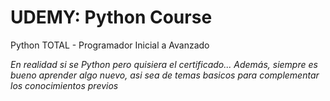 # UDEMY: Python Course
Python TOTAL - Programador Inicial a Avanzado


_En realidad si se Python pero quisiera el certificado... Además, siempre es bueno aprender algo nuevo, asi sea de temas basicos para complementar los conocimientos previos_
